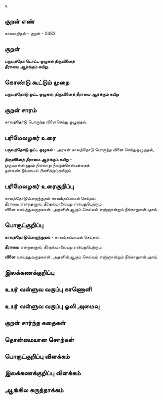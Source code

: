 உ

## குறள் எண் 

காலமறிதல்  – குறள் - 0482   

## குறள் 

**பருவத்தோ டொட்ட ஒழுகல் திருவினைத்  
தீராமை ஆர்க்கும் கயிறு.**

## கொண்டு கூட்டும் முறை

**பருவத்தோடு ஒட்ட ஒழுகல், திருவினைத் தீராமை ஆர்க்கும் கயிறு** 


## குறள் சாரம் 

காலத்தோடு பொருந்த வினைசெய்து ஒழுகுதல்.  

## பரிமேலழகர் உரை

**பருவத்தோடு ஒட்ட ஒழுகல்** - அரசன் காலத்தோடு பொருந்த வினை செய்துஒழுகுதல்,  

**திருவினைத் தீராமை ஆர்க்கும் கயிறு** -  
ஒருவர்கண்ணும் நில்லாது நீங்கும்செல்வத்தைத்  
தன்கண் நீங்காமல் பிணிக்கும்கயிறாம். 

## பரிமேலழகர் உரைகுறிப்பு   

காலத்தோடுபொருந்துதல் காலம்தப்பாமல் செய்தல்.  
தீராமை என்றதனால், தீர்தல்மாலையது என்பதுபெற்றாம்.  
வினை வாய்த்துவருதலான், அதனின்ஆகும் செல்வம் எஞ்ஞான்றும் நீங்காதுஎன்பதாம்.    

## பொருட்குறிப்பு 

**காலத்தோடுபொருந்துதல்** -  காலம்தப்பாமல் செய்தல்.  

**தீராமை** என்றதனால், தீர்தல்மாலையது என்பதுபெற்றாம்.  

**வினை** வாய்த்துவருதலான், அதனின்ஆகும் செல்வம் எஞ்ஞான்றும் நீங்காதுஎன்பதாம்.  

## இலக்கணக்குறிப்பு  


## உயர் வள்ளுவ வகுப்பு காணொளி


## உயர் வள்ளுவ வகுப்பு ஒலி அமைவு 

 
## குறள் சார்ந்த கதைகள் 


## தொன்மையான சொற்கள்


## பொருட்குறிப்பு விளக்கம்


## இலக்கணக்குறிப்பு விளக்கம்


## ஆங்கில கருத்தாக்கம் 


